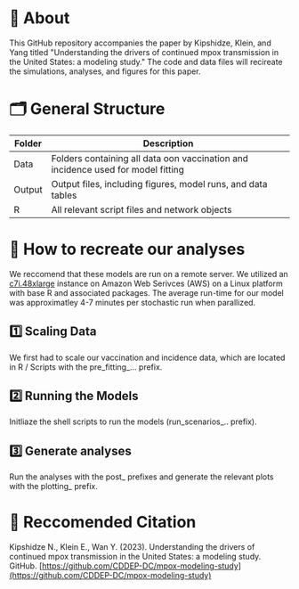 # 📍 About
This GitHub repository accompanies the paper by Kipshidze, Klein, and Yang titled "Understanding the drivers of continued mpox transmission in the United States: a modeling study." The code and data files will recireate the simulations, analyses, and figures for this paper.

# 🗂️ General Structure
| Folder | Description |
| -- | -- |
| Data| Folders containing all data oon vaccination and incidence used for model fitting |
| Output | Output files, including figures, model runs, and data tables |
| R | All relevant script files and network objects |

# 📌 How to recreate our analyses
We reccomend that these models are run on a remote server. We utilized an [c7i.48xlarge](https://aws.amazon.com/ec2/instance-types/c7i/) instance on Amazon Web Serivces (AWS) on a Linux platform with base R and associated packages. The average run-time for our model was approximatley 4-7 minutes per stochastic run when parallized. 

## 1️⃣ Scaling Data
We first had to scale our vaccination and incidence data, which are located in R / Scripts with the pre_fitting_... prefix. 

## 2️⃣ Running the Models
Initliaze the shell scripts to run the models (run_scenarios_.. prefix). 

## 3️⃣ Generate analyses
Run the analyses with the post_ prefixes and generate the relevant plots with the plotting_ prefix.

# 📝 Reccomended Citation
Kipshidze N., Klein E., Wan Y. (2023). Understanding the drivers of continued mpox transmission in the United States: a modeling study. GitHub. [https://github.com/CDDEP-DC/mpox-modeling-study](https://github.com/CDDEP-DC/mpox-modeling-study)
